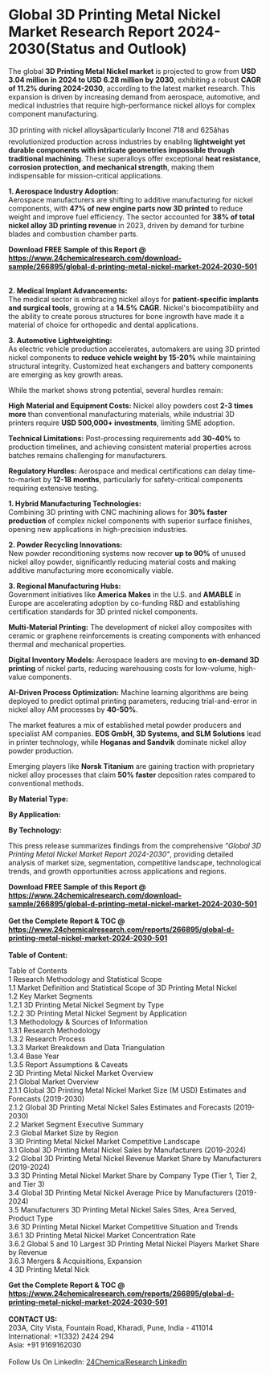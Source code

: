 <h1>Global 3D Printing Metal Nickel Market Research Report 2024-2030(Status and Outlook)</h1><p>The global <strong>3D Printing Metal Nickel market</strong> is projected to grow from <strong>USD 3.04 million in 2024 to USD 6.28 million by 2030</strong>, exhibiting a robust <strong>CAGR of 11.2% during 2024-2030</strong>, according to the latest market research. This expansion is driven by increasing demand from aerospace, automotive, and medical industries that require high-performance nickel alloys for complex component manufacturing.</p><p>3D printing with nickel alloysâparticularly Inconel 718 and 625âhas revolutionized production across industries by enabling <strong>lightweight yet durable components with intricate geometries impossible through traditional machining</strong>. These superalloys offer exceptional <strong>heat resistance, corrosion protection, and mechanical strength</strong>, making them indispensable for mission-critical applications.</p><p><strong>1. Aerospace Industry Adoption:</strong><br>
Aerospace manufacturers are shifting to additive manufacturing for nickel components, with <strong>47% of new engine parts now 3D printed</strong> to reduce weight and improve fuel efficiency. The sector accounted for <strong>38% of total nickel alloy 3D printing revenue</strong> in 2023, driven by demand for turbine blades and combustion chamber parts.</p><div><b>Download FREE Sample of this Report @ 
            <a href="https://www.24chemicalresearch.com/download-sample/266895/global-d-printing-metal-nickel-market-2024-2030-501">
            https://www.24chemicalresearch.com/download-sample/266895/global-d-printing-metal-nickel-market-2024-2030-501</a></b></div><br><p><strong>2. Medical Implant Advancements:</strong><br>
The medical sector is embracing nickel alloys for <strong>patient-specific implants and surgical tools</strong>, growing at a <strong>14.5% CAGR</strong>. Nickel's biocompatibility and the ability to create porous structures for bone ingrowth have made it a material of choice for orthopedic and dental applications.</p><p><strong>3. Automotive Lightweighting:</strong><br>
As electric vehicle production accelerates, automakers are using 3D printed nickel components to <strong>reduce vehicle weight by 15-20%</strong> while maintaining structural integrity. Customized heat exchangers and battery components are emerging as key growth areas.</p><p>While the market shows strong potential, several hurdles remain:</p><p><strong>High Material and Equipment Costs:</strong> Nickel alloy powders cost <strong>2-3 times more</strong> than conventional manufacturing materials, while industrial 3D printers require <strong>USD 500,000+ investments</strong>, limiting SME adoption.</p><p><strong>Technical Limitations:</strong> Post-processing requirements add <strong>30-40%</strong> to production timelines, and achieving consistent material properties across batches remains challenging for manufacturers.</p><p><strong>Regulatory Hurdles:</strong> Aerospace and medical certifications can delay time-to-market by <strong>12-18 months</strong>, particularly for safety-critical components requiring extensive testing.</p><p><strong>1. Hybrid Manufacturing Technologies:</strong><br>
Combining 3D printing with CNC machining allows for <strong>30% faster production</strong> of complex nickel components with superior surface finishes, opening new applications in high-precision industries.</p><p><strong>2. Powder Recycling Innovations:</strong><br>
New powder reconditioning systems now recover <strong>up to 90%</strong> of unused nickel alloy powder, significantly reducing material costs and making additive manufacturing more economically viable.</p><p><strong>3. Regional Manufacturing Hubs:</strong><br>
Government initiatives like <strong>America Makes</strong> in the U.S. and <strong>AMABLE</strong> in Europe are accelerating adoption by co-funding R&amp;D and establishing certification standards for 3D printed nickel components.</p><p><strong>Multi-Material Printing:</strong> The development of nickel alloy composites with ceramic or graphene reinforcements is creating components with enhanced thermal and mechanical properties.</p><p><strong>Digital Inventory Models:</strong> Aerospace leaders are moving to <strong>on-demand 3D printing</strong> of nickel parts, reducing warehousing costs for low-volume, high-value components.</p><p><strong>AI-Driven Process Optimization:</strong> Machine learning algorithms are being deployed to predict optimal printing parameters, reducing trial-and-error in nickel alloy AM processes by <strong>40-50%</strong>.</p><p>The market features a mix of established metal powder producers and specialist AM companies. <strong>EOS GmbH, 3D Systems, and SLM Solutions</strong> lead in printer technology, while <strong>Hoganas and Sandvik</strong> dominate nickel alloy powder production.</p><p>Emerging players like <strong>Norsk Titanium</strong> are gaining traction with proprietary nickel alloy processes that claim <strong>50% faster</strong> deposition rates compared to conventional methods.</p><p><strong>By Material Type:</strong></p><p><strong>By Application:</strong></p><p><strong>By Technology:</strong></p><p>This press release summarizes findings from the comprehensive <em>"Global 3D Printing Metal Nickel Market Report 2024-2030"</em>, providing detailed analysis of market size, segmentation, competitive landscape, technological trends, and growth opportunities across applications and regions.</p><div><b>Download FREE Sample of this Report @ 
            <a href="https://www.24chemicalresearch.com/download-sample/266895/global-d-printing-metal-nickel-market-2024-2030-501">
            https://www.24chemicalresearch.com/download-sample/266895/global-d-printing-metal-nickel-market-2024-2030-501</a></b></div><br><div><b>Get the Complete Report & TOC @ 
            <a href="https://www.24chemicalresearch.com/reports/266895/global-d-printing-metal-nickel-market-2024-2030-501">
            https://www.24chemicalresearch.com/reports/266895/global-d-printing-metal-nickel-market-2024-2030-501</a></b></div><br>
            <b>Table of Content:</b><p>Table of Contents<br />
1 Research Methodology and Statistical Scope<br />
1.1 Market Definition and Statistical Scope of 3D Printing Metal Nickel<br />
1.2 Key Market Segments<br />
1.2.1 3D Printing Metal Nickel Segment by Type<br />
1.2.2 3D Printing Metal Nickel Segment by Application<br />
1.3 Methodology & Sources of Information<br />
1.3.1 Research Methodology<br />
1.3.2 Research Process<br />
1.3.3 Market Breakdown and Data Triangulation<br />
1.3.4 Base Year<br />
1.3.5 Report Assumptions & Caveats<br />
2 3D Printing Metal Nickel Market Overview<br />
2.1 Global Market Overview<br />
2.1.1 Global 3D Printing Metal Nickel Market Size (M USD) Estimates and Forecasts (2019-2030)<br />
2.1.2 Global 3D Printing Metal Nickel Sales Estimates and Forecasts (2019-2030)<br />
2.2 Market Segment Executive Summary<br />
2.3 Global Market Size by Region<br />
3 3D Printing Metal Nickel Market Competitive Landscape<br />
3.1 Global 3D Printing Metal Nickel Sales by Manufacturers (2019-2024)<br />
3.2 Global 3D Printing Metal Nickel Revenue Market Share by Manufacturers (2019-2024)<br />
3.3 3D Printing Metal Nickel Market Share by Company Type (Tier 1, Tier 2, and Tier 3)<br />
3.4 Global 3D Printing Metal Nickel Average Price by Manufacturers (2019-2024)<br />
3.5 Manufacturers 3D Printing Metal Nickel Sales Sites, Area Served, Product Type<br />
3.6 3D Printing Metal Nickel Market Competitive Situation and Trends<br />
3.6.1 3D Printing Metal Nickel Market Concentration Rate<br />
3.6.2 Global 5 and 10 Largest 3D Printing Metal Nickel Players Market Share by Revenue<br />
3.6.3 Mergers & Acquisitions, Expansion<br />
4 3D Printing Metal Nick</p><div><b>Get the Complete Report & TOC @ 
            <a href="https://www.24chemicalresearch.com/reports/266895/global-d-printing-metal-nickel-market-2024-2030-501">
            https://www.24chemicalresearch.com/reports/266895/global-d-printing-metal-nickel-market-2024-2030-501</a></b></div><br><b>CONTACT US:</b><br>
            203A, City Vista, Fountain Road, Kharadi, Pune, India - 411014<br>
            International: +1(332) 2424 294<br>
            Asia: +91 9169162030 <br><br>
            Follow Us On LinkedIn: <a href="https://www.linkedin.com/company/24chemicalresearch/">24ChemicalResearch LinkedIn</a>